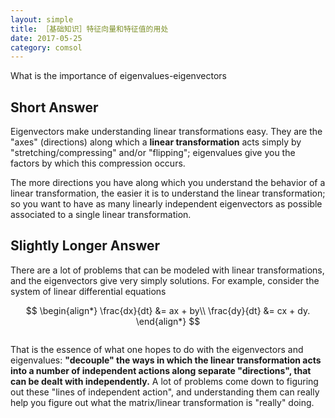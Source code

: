 ```yaml
---
layout: simple
title: ［基础知识］特征向量和特征值的用处
date: 2017-05-25
category: comsol
---
```

<script type="text/x-mathjax-config">MathJax.Hub.Config({tex2jax: {inlineMath:[['$','$']]}});</script>
<script type="text/javascript" src="http://cdn.mathjax.org/mathjax/latest/MathJax.js?config=TeX-AMS-MML_HTMLorMML"></script>

What is the importance of eigenvalues-eigenvectors

## Short Answer
Eigenvectors make understanding linear transformations easy. They are the "axes" (directions) along which a **linear transformation** acts simply by "stretching/compressing" and/or "flipping"; eigenvalues give you the factors by which this compression occurs.

The more directions you have along which you understand the behavior of a linear transformation, the easier it is to understand the linear transformation; so you want to have as many linearly independent eigenvectors as possible associated to a single linear transformation.

## Slightly Longer Answer
There are a lot of problems that can be modeled with linear transformations, and the eigenvectors give very simply solutions. For example, consider the system of linear differential equations

$$
\begin{align*}
\frac{dx}{dt} &= ax + by\\
\frac{dy}{dt} &= cx + dy.
\end{align*}
$$


![]()


That is the essence of what one hopes to do with the eigenvectors and eigenvalues: **"decouple" the ways in which the linear transformation acts into a number of independent actions along separate "directions", that can be dealt with independently.** A lot of problems come down to figuring out these "lines of independent action", and understanding them can really help you figure out what the matrix/linear transformation is "really" doing.

